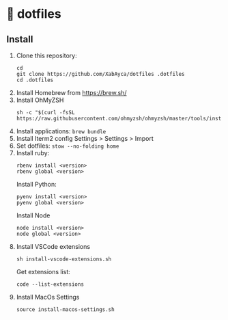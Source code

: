 # :floppy_disk: dotfiles

## Install

1. Clone this repository:
    ```shell
    cd
    git clone https://github.com/XabAyca/dotfiles .dotfiles
    cd .dotfiles
    ```
2. Install Homebrew from https://brew.sh/
3. Install OhMyZSH
    ```shell
    sh -c "$(curl -fsSL https://raw.githubusercontent.com/ohmyzsh/ohmyzsh/master/tools/install.sh)"
    ```
4. Install applications: `brew bundle`
5. Install Iterm2 config Settings > Settings > Import
6. Set dotfiles: `stow --no-folding home`
7. Install ruby:
    ```shell
    rbenv install <version>
    rbenv global <version>
    ```
    Install Python:
    ```shell
    pyenv install <version>
    pyenv global <version>
    ```
    Install Node
    ```shell
    node install <version>
    node global <version>
    ```
8. Install VSCode extensions
    ```shell
    sh install-vscode-extensions.sh
    ```
    Get extensions list:
    ```shell
    code --list-extensions
    ```
9. Install MacOs Settings
    ```shell
    source install-macos-settings.sh
    ```

